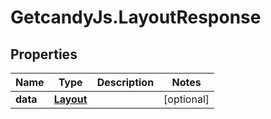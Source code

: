 # GetcandyJs.LayoutResponse

## Properties

Name | Type | Description | Notes
------------ | ------------- | ------------- | -------------
**data** | [**Layout**](Layout.md) |  | [optional] 



